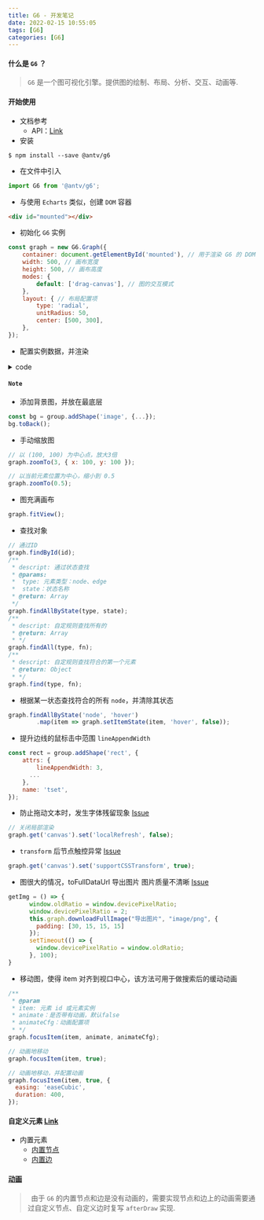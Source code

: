 ```yaml
---
title: G6 - 开发笔记
date: 2022-02-15 10:55:05
tags: [G6]
categories: [G6]
---
```

#### 什么是 `G6` ？
> `G6` 是一个图可视化引擎。提供图的绘制、布局、分析、交互、动画等.

#### 开始使用
- 文档参考
  - API：[Link](https://g6.antv.vision/zh/docs/api/Graph)
- 安装
```shell
$ npm install --save @antv/g6
```
- 在文件中引入
```javascript
import G6 from '@antv/g6';
```
- 与使用 `Echarts` 类似，创建 `DOM` 容器
```html
<div id="mounted"></div>
```
- 初始化 `G6` 实例
```javascript
const graph = new G6.Graph({
    container: document.getElementById('mounted'), // 用于渲染 G6 的 DOM 容器
    width: 500, // 画布宽度
    height: 500, // 画布高度
    modes: {
        default: ['drag-canvas'], // 图的交互模式
    }, 
    layout: { // 布局配置项
        type: 'radial', 
        unitRadius: 50, 
        center: [500, 300],
    },
});
```
- 配置实例数据，并渲染

<details>
<summary>code</summary>

```javascript
const data = {
    // 点集
    nodes: [
        {
            id: 'node1',
            x: 100,
            y: 200,
        },
        {
            id: 'node2',
            x: 300,
            y: 200,
        },
    ],
    // 边集
    edges: [
        {
            source: 'node1', // 必须，起始点 id
            target: 'node2', // 必须，目标点 id
        },
    ],
};
this.graph.data(this.data);
this.graph.render();
```
</details>

#### `Note`
- 添加背景图，并放在最底层
```javascript
const bg = group.addShape('image', {...});
bg.toBack();
```
- 手动缩放图
```javascript
// 以 (100, 100) 为中心点，放大3倍
graph.zoomTo(3, { x: 100, y: 100 });

// 以当前元素位置为中心，缩小到 0.5
graph.zoomTo(0.5);
```
- 图充满画布
```javascript
graph.fitView();
```
- 查找对象
```javascript
// 通过ID
graph.findById(id);
/**
 * descript: 通过状态查找
 * @params:
 *  type: 元素类型：node、edge
 *  state：状态名称
 * @return: Array
 */
graph.findAllByState(type, state);
/**
 * descript: 自定规则查找所有的
 * @return: Array
 * */
graph.findAll(type, fn);
/**
 * descript: 自定规则查找符合的第一个元素
 * @return: Object
 * */
graph.find(type, fn);
```
- 根据某一状态查找符合的所有 `node`，并清除其状态
```javascript
graph.findAllByState('node', 'hover')
        .map(item => graph.setItemState(item, 'hover', false));
```
- 提升边线的鼠标击中范围 `lineAppendWidth`
```javascript
const rect = group.addShape('rect', {
    attrs: {
        lineAppendWidth: 3, 
      ...
    },
    name: 'tset',
});
```
- 防止拖动文本时，发生字体残留现象 [Issue](https://github.com/antvis/G6/issues/2920)
```javascript
// 关闭局部渲染
graph.get('canvas').set('localRefresh', false);
```
- `transform` 后节点触控异常 [Issue](https://github.com/antvis/G6/issues/2976)
```javascript
graph.get('canvas').set('supportCSSTransform', true);
```
- 图很大的情况，toFullDataUrl 导出图片 图片质量不清晰 [Issue](https://github.com/antvis/G6/issues/2979)
```javascript
getImg = () => {
      window.oldRatio = window.devicePixelRatio;
      window.devicePixelRatio = 2;
      this.graph.downloadFullImage("导出图片", "image/png", {
        padding: [30, 15, 15, 15]
      });
      setTimeout(() => {
        window.devicePixelRatio = window.oldRatio;
      }, 100);
}
```
- 移动图，使得 item 对齐到视口中心，该方法可用于做搜索后的缓动动画
```javascript
/**
 * @param
 * item: 元素 id 或元素实例
 * animate：是否带有动画，默认false
 * animateCfg：动画配置项
 * */
graph.focusItem(item, animate, animateCfg);

// 动画地移动
graph.focusItem(item, true);

// 动画地移动，并配置动画
graph.focusItem(item, true, {
  easing: 'easeCubic',
  duration: 400,
});
```

#### 自定义元素 [Link](https://g6.antv.vision/zh/docs/api/registerItem)
- 内置元素
  - [内置节点](https://g6.antv.vision/zh/docs/manual/middle/elements/nodes/defaultNode)
  - [内置边](https://g6.antv.vision/zh/docs/manual/middle/elements/edges/defaultEdge)


#### [动画](https://g6.antv.vision/zh/docs/manual/middle/animation)
> &ensp;由于 `G6` 的内置节点和边是没有动画的，需要实现节点和边上的动画需要通过自定义节点、自定义边时复写 `afterDraw` 实现.
